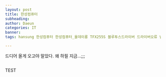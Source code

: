 ```yaml
---
layout: post
title: 한성컴퓨터
subheading: 
author: Daeun
categories: IT
banner:
tags: hansung 한성컴퓨터 한성컴퓨터_올데이롱 TFX255S 블루투스드라이버 드라이버오류 님은 가셨습니다.

---
```


드디어 올게 오고야 말았다.
왜 하필 지금...;;;

## 
TEST
